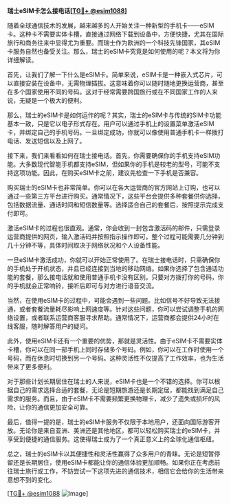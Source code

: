 **瑞士eSIM卡怎么接电话[[TG💪+ @esim1088](https://t.me/s/esim1088)]**

随着全球通信技术的发展，越来越多的人开始关注一种新型的手机卡——eSIM卡。这种卡不需要实体卡槽，直接通过网络下载到设备中，方便快捷，尤其在国际旅行和商务往来中显得尤为重要。而瑞士作为欧洲的一个科技先锋国家，其eSIM卡服务自然也备受关注。那么，瑞士的eSIM卡究竟是如何使用的呢？本文将为你详细解读。

首先，让我们了解一下什么是eSIM卡。简单来说，eSIM卡是一种嵌入式芯片，可以直接安装在设备中，无需物理插拔。这意味着你可以随时随地更换运营商，甚至在多个国家使用不同的号码。这对于经常需要跨国旅行或在不同国家工作的人来说，无疑是一个极大的便利。

那么，瑞士的eSIM卡是如何运作的呢？其实，瑞士的eSIM卡与传统的SIM卡功能基本一致，只是它以电子形式存在。用户可以通过手机上的设置菜单激活eSIM卡，并绑定自己的手机号码。一旦绑定成功，你就可以像使用普通手机卡一样拨打电话、发送短信以及上网了。

接下来，我们来看看如何在瑞士接电话。首先，你需要确保你的手机支持eSIM功能。大多数现代智能手机都支持eSIM，但如果你的手机是较老的型号，可能不支持这项功能。因此，在购买eSIM卡之前，建议先检查一下手机是否兼容。

购买瑞士的eSIM卡也非常简单。你可以在各大运营商的官方网站上订购，也可以通过一些第三方平台进行购买。通常情况下，这些平台会提供多种套餐供你选择，包括数据流量、通话时间和短信数量等。选择适合自己的套餐后，按照提示完成支付即可。

激活eSIM卡的过程也很直观。通常，你会收到一封包含激活码的邮件，只需登录运营商提供的网页，输入激活码并按照指示操作即可。整个过程可能需要几分钟到几十分钟不等，具体时间取决于网络状况和个人设备性能。

一旦eSIM卡激活成功，你就可以开始正常使用了。在瑞士接电话时，只需确保你的手机处于开机状态，并且已经连接到当地的移动网络。如果你选择了包含通话功能的套餐，那么接电话就和使用普通手机卡没有区别。只要对方拨打你的号码，你的手机就会正常响铃，接听后即可与对方进行语音交流。

当然，在使用eSIM卡的过程中，可能会遇到一些问题。比如信号不好导致无法接通，或者套餐流量耗尽影响上网速度等。针对这些问题，你可以尝试调整手机的网络设置，或者联系运营商客服寻求帮助。通常情况下，运营商都会提供24小时在线客服，随时解答用户的疑问。

此外，使用eSIM卡还有一个重要的优势，那就是灵活性。由于eSIM卡不需要实体卡槽，你可以在同一部手机上同时存储多个号码。例如，你可以在工作时使用一个号码，而在休息时切换到另一个号码。这种灵活性不仅提高了工作效率，也为生活带来了更多便利。

对于那些计划长期居住在瑞士的人来说，eSIM卡也是一个不错的选择。你可以根据自己的需求选择合适的套餐，无论是短期旅游还是长期定居，都能找到满足自己需求的服务。而且，由于eSIM卡不需要频繁更换物理卡，减少了遗失或损坏的风险，让你的通信更加安全可靠。

最后，值得一提的是，瑞士的eSIM卡服务不仅限于本地用户，还面向国际游客开放。无论你是来自亚洲、美洲还是其他地区，都可以轻松购买瑞士的eSIM卡，并享受到便捷的通信服务。这使得瑞士成为了一个真正意义上的全球化通信枢纽。

总之，瑞士的eSIM卡以其便捷性和灵活性赢得了众多用户的青睐。无论是短暂停留还是长期居住，使用eSIM卡都能让你的通信体验更加顺畅。如果你正在考虑前往瑞士旅行或工作，不妨尝试一下这项先进的通信技术，相信它会给你的生活带来意想不到的变化。

[[TG💪+ @esim1088](https://t.me/s/esim1088) ![Image](https://i.postimg.cc/4NQfJmqS/Snipaste-2025-05-13-00-14-12.png)]